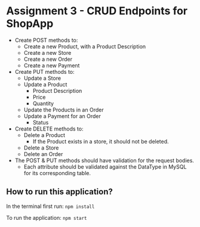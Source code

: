 # Assignment 3 - CRUD Endpoints for ShopApp

* Create POST methods to:
  * Create a new Product, with a Product Description
  * Create a new Store
  * Create a new Order
  * Create a new Payment
* Create PUT methods to:
  * Update a Store
  * Update a Product
    * Product Description
    * Price
    * Quantity
  * Update the Products in an Order
  * Update a Payment for an Order
    * Status
* Create DELETE methods to:
  * Delete a Product
    * If the Product exists in a store, it should not be deleted.
  * Delete a Store
  * Delete an Order
* The POST & PUT methods should have validation for the request bodies.
  * Each attribute should be validated against the DataType in MySQL for its corresponding table.

## How to run this application?

In the terminal first run:
`npm install`

To run the application:
`npm start`
